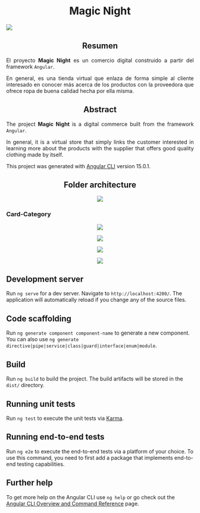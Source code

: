 <h1 align=center> Magic Night </h1>
<a align=center href="https://olayita15.github.io/magic-night/" target="_blank"> 
<image src="https://i.postimg.cc/d0PVPZ74/page-Header-12.png">
</a>

<h2 align=center> Resumen </h2>
<p align=justify>El proyecto <strong>Magic Night</strong> es un comercio digital construido a partir del framework <code>Angular</code>.</p>
<p align=justify>En general, es una tienda virtual que enlaza de forma simple al cliente interesado en conocer más acerca de los productos con la proveedora que ofrece ropa de buena calidad hecha por ella misma.</p>

<h2 align=center> Abstract </h2>
<p align=justify>The project <strong>Magic Night</strong> is a digital commerce built from the framework <code>Angular</code>.</p>
<p align=justify>In general, it is a virtual store that simply links the customer interested in learning more about the products with the supplier that offers good quality clothing made by itself.</p>


This project was generated with [Angular CLI](https://github.com/angular/angular-cli) version 15.0.1.

<h2 align=center> Folder architecture </h2>

<p align=center> 
<image src="https://i.postimg.cc/KzCcZKj9/Arquitectura-De-Carpetas-1.png">
</p>
<h3>Card-Category</h3>
<div>
    <p align=center> 
    <image src="https://i.postimg.cc/6pF6CjCH/card-category.png">
    </p>
    <p align=center> 
    <image src="https://i.postimg.cc/fyPp1Fzp/card-category2.png">
    </p>
    <p align=center> 
    <image src="https://i.postimg.cc/sXDLxy1b/card-category3.png">
    </p>
    <p align=center> 
    <image src="https://i.postimg.cc/RFgZJMdt/code-snapshot.png">
    </p>
</div>


## Development server

Run `ng serve` for a dev server. Navigate to `http://localhost:4200/`. The application will automatically reload if you change any of the source files.

## Code scaffolding

Run `ng generate component component-name` to generate a new component. You can also use `ng generate directive|pipe|service|class|guard|interface|enum|module`.

## Build

Run `ng build` to build the project. The build artifacts will be stored in the `dist/` directory.

## Running unit tests

Run `ng test` to execute the unit tests via [Karma](https://karma-runner.github.io).

## Running end-to-end tests

Run `ng e2e` to execute the end-to-end tests via a platform of your choice. To use this command, you need to first add a package that implements end-to-end testing capabilities.

## Further help

To get more help on the Angular CLI use `ng help` or go check out the [Angular CLI Overview and Command Reference](https://angular.io/cli) page.
